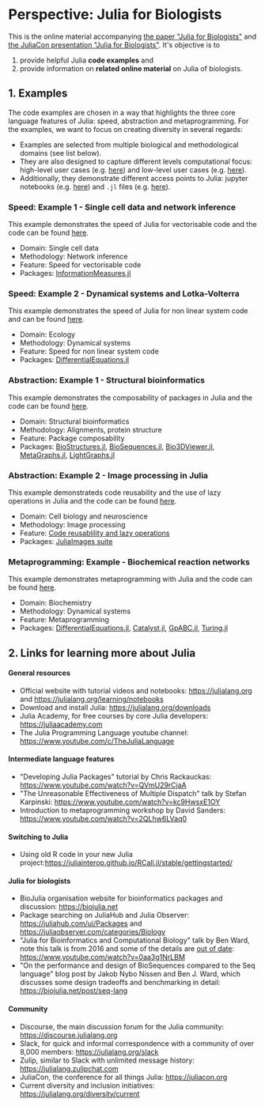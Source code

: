 # Perspective: Julia for Biologists
This is the online material accompanying [the paper "Julia for Biologists"](https://arxiv.org/abs/2109.09973) and [the JuliaCon presentation "Julia for Biologists"](https://www.youtube.com/watch?v=gRj7E5kYG1I). It's objective is to 
1. provide helpful Julia **code examples** and 
2. provide information on **related online material** on Julia of biologists. 


## 1. Examples
The code examples are chosen in a way that highlights the three core language features of Julia: speed, abstraction and metaprogramming. For the examples, we want to focus on creating diversity in several regards:
- Examples are selected from multiple biological and methodological domains (see list below). 
- They are also designed to capture different levels computational focus: high-level user cases (e.g. [here](https://github.com/ElisabethRoesch/Perspective_Julia_for_Biologists/blob/main/examples/metaprogramming/Dynamical-systems-modeling.ipynb)) and low-level user cases (e.g. [here](https://github.com/ElisabethRoesch/Perspective_Julia_for_Biologists/tree/main/examples/abstraction/images_lazy)).
- Additionally, they demonstrate different access points to Julia: jupyter notebooks (e.g. [here](https://github.com/ElisabethRoesch/Perspective_Julia_for_Biologists/blob/main/examples/metaprogramming/Dynamical-systems-modeling.ipynb)) and ``.jl`` files (e.g. [here](https://github.com/ElisabethRoesch/Perspective_Julia_for_Biologists/blob/main/examples/speed/Single_cell_data_and_network_inference.jl)).

### Speed: Example 1 - Single cell data and network inference
This example demonstrates the speed of Julia for vectorisable code and the code can be found [here](https://github.com/ElisabethRoesch/Perspective_Julia_for_Biologists/blob/main/examples/speed/Single_cell_data_and_network_inference.jl). 
* Domain: Single cell data
* Methodology: Network inference
* Feature: Speed for vectorisable code
* Packages: [InformationMeasures.jl](https://github.com/Tchanders/InformationMeasures.jl)
### Speed: Example 2 - Dynamical systems and Lotka-Volterra
This example demonstrates the speed of Julia for non linear system code and can be found [here](https://github.com/ElisabethRoesch/Perspective_Julia_for_Biologists/blob/main/examples/speed/lotka_volterra_speed.jl).
* Domain: Ecology
* Methodology: Dynamical systems
* Feature: Speed for non linear system code
* Packages: [DifferentialEquations.jl](https://diffeq.sciml.ai/stable/)
### Abstraction: Example 1 - Structural bioinformatics
This example demonstrates the composability of packages in Julia and the code can be found [here](https://github.com/ElisabethRoesch/Perspective_Julia_for_Biologists/blob/main/examples/abstraction/structural_bioinformatics.ipynb).
* Domain: Structural bioinformatics
* Methodology: Alignments, protein structure
* Feature: Package composability
* Packages: [BioStructures.jl](https://github.com/BioJulia/BioStructures.jl), [BioSequences.jl](https://github.com/BioJulia/BioSequences.jl), [Bio3DViewer.jl](https://github.com/jgreener64/Bio3DView.jl), [MetaGraphs.jl](https://github.com/JuliaGraphs/MetaGraphs.jl), [LightGraphs.jl](https://github.com/sbromberger/LightGraphs.jl)
### Abstraction: Example 2 - Image processing in Julia
This example demonstrateds code reusability and the use of lazy operations in Julia and the code can be found [here](https://github.com/ElisabethRoesch/Perspective_Julia_for_Biologists/tree/main/examples/abstraction/images_lazy).
* Domain: Cell biology and neuroscience
* Methodology: Image processing
* Feature: [Code reusablility and lazy operations](examples/abstraction/images_lazy/README.md)
* Packages: [JuliaImages suite](https://juliaimages.org/stable/)
### Metaprogramming: Example - Biochemical reaction networks
This example demonstrates metaprogramming with Julia and the code can be found [here](https://github.com/ElisabethRoesch/Perspective_Julia_for_Biologists/blob/main/examples/metaprogramming/Dynamical-systems-modeling.ipynb).
* Domain: Biochemistry
* Methodology: Dynamical systems
* Feature: Metaprogramming
* Packages: [DifferentialEquations.jl](https://diffeq.sciml.ai/stable/), [Catalyst.jl](https://github.com/SciML/Catalyst.jl), [GpABC.jl](https://github.com/tanhevg/GpABC.jl), [Turing.jl](https://turing.ml/stable/) 
## 2. Links for learning more about Julia
#### General resources
  * Official website with tutorial videos and notebooks: https://julialang.org and https://julialang.org/learning/notebooks
  * Download and install Julia: https://julialang.org/downloads
  * Julia Academy, for free courses by core Julia developers: https://juliaacademy.com
  * The Julia Programming Language youtube channel: https://www.youtube.com/c/TheJuliaLanguage
#### Intermediate language features
  * "Developing Julia Packages" tutorial by Chris Rackauckas: https://www.youtube.com/watch?v=QVmU29rCjaA
  * "The Unreasonable Effectiveness of Multiple Dispatch" talk by Stefan Karpinski: https://www.youtube.com/watch?v=kc9HwsxE1OY
  * Introduction to metaprogramming workshop by David Sanders: https://www.youtube.com/watch?v=2QLhw6LVaq0
#### Switching to Julia
  * Using old R code in your new Julia project:https://juliainterop.github.io/RCall.jl/stable/gettingstarted/
#### Julia for biologists
  * BioJulia organisation website for bioinformatics packages and discussion: https://biojulia.net
  * Package searching on JuliaHub and Julia Observer: https://juliahub.com/ui/Packages and https://juliaobserver.com/categories/Biology
  * "Julia for Bioinformatics and Computational Biology" talk by Ben Ward, note this talk is from 2016 and some of the details are [out of date](https://biojulia.net/post/biojl): https://www.youtube.com/watch?v=0aa3g1NrLBM
  * "On the performance and design of BioSequences compared to the Seq language" blog post by Jakob Nybo Nissen and Ben J. Ward, which discusses some design tradeoffs and benchmarking in detail: https://biojulia.net/post/seq-lang
#### Community
  * Discourse, the main discussion forum for the Julia community: https://discourse.julialang.org
  * Slack, for quick and informal correspondence with a community of over 8,000 members: https://julialang.org/slack
  * Zulip, similar to Slack with unlimited message history: https://julialang.zulipchat.com
  * JuliaCon, the conference for all things Julia: https://juliacon.org
  * Current diversity and inclusion initiatives: https://julialang.org/diversity/current
